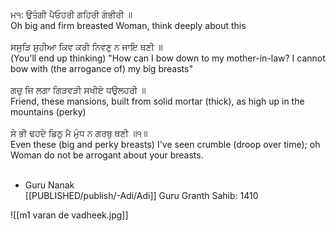 ਮ੧: ਉਤੰਗੀ ਪੈਓਹਰੀ ਗਹਿਰੀ ਗੰਭੀਰੀ ॥⁣  
Oh big and firm breasted Woman, think deeply about this⁣  
⁣  
ਸਸੁੜਿ ਸੁਹੀਆ ਕਿਵ ਕਰੀ ਨਿਵਣੁ ਨ ਜਾਇ ਥਣੀ ॥⁣  
(You'll end up thinking) "How can I bow down to my mother-in-law? I cannot bow with (the arrogance of) my big breasts"⁣  
⁣  
ਗਚੁ ਜਿ ਲਗਾ ਗਿੜਵੜੀ ਸਖੀਏ ਧਉਲਹਰੀ ॥⁣  
Friend, these mansions, built from solid mortar (thick), as high up in the mountains (perky) ⁣  
⁣  
ਸੇ ਭੀ ਢਹਦੇ ਡਿਠੁ ਮੈ ਮੁੰਧ ਨ ਗਰਬੁ ਥਣੀ ॥੧॥⁣  
Even these (big and perky breasts) I've seen crumble (droop over time); oh Woman do not be arrogant about your breasts.⁣  
⁣  
- Guru Nanak  
[[PUBLISHED/publish/-Adi/Adi]] Guru Granth Sahib: 1410

![[m1 varan de vadheek.jpg]]